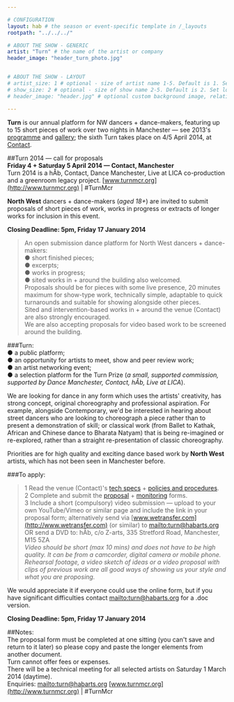 ```yaml
---

# CONFIGURATION
layout: hab # the season or event-specific template in /_layouts
rootpath: "../../../"

# ABOUT THE SHOW - GENERIC
artist: "Turn" # the name of the artist or company
header_image: "header_turn_photo.jpg"   


# ABOUT THE SHOW - LAYOUT
# artist_size: 1 # optional - size of artist name 1-5. Default is 1. Set longer names to lower values
# show_size: 2 # optional - size of show name 2-5. Default is 2. Set longer names to lower values
# header_image: "header.jpg" # optional custom background image, relative to current page

---
```

**Turn** is our annual platform for NW dancers + dance-makers, featuring up to 15 short pieces of work over two nights in Manchester — see 2013's [programme](/archive/2013-turn) and [gallery](/galleries/2013-turn); the sixth Turn takes place on 4/5 April 2014, at [Contact](http://contactmcr.com).         
           
##Turn 2014 — call for proposals        
**Friday 4 + Saturday 5 April 2014 — Contact, Manchester**        
Turn 2014 is a hÅb, Contact, Dance Manchester, Live at LICA co-production and a greenroom legacy project. [www.turnmcr.org](http://www.turnmcr.org) | #TurnMcr        
        
**North West** dancers + dance-makers (*aged 18+*) are invited to submit proposals of short pieces of work, works in progress or extracts of longer works for inclusion in this event.        
        
**Closing Deadline: 5pm, Friday 17 January 2014**        
         
>An open submission dance platform for North West dancers + dance-makers:        
>● short finished pieces;       
>● excerpts;        
>● works in progress;        
>● sited works in + around the building also welcomed.         
>Proposals should be for pieces with some live presence, 20 minutes maximum for show-type work, technically simple, adaptable to quick turnarounds and suitable for showing alongside other pieces.        
>Sited and intervention-based works in + around the venue (Contact) are also strongly encouraged.        
>We are also accepting proposals for video based work to be screened around the building.        
         
###Turn:        
● a public platform;        
● an opportunity for artists to meet, show and peer review work;        
● an artist networking event;         
● a selection platform for the Turn Prize (*a small, supported commission, supported by Dance Manchester, Contact, hÅb, Live at LICA*).        
        
We are looking for dance in any form which uses the artists' creativity, has strong concept, original choreography and professional aspiration. For example, alongside Contemporary, we'd be interested in hearing about street dancers who are looking to choreograph a piece rather than to present a demonstration of skill; or classical work (from Ballet to Kathak, African and Chinese dance to Bharata Natyam) that is being re-imagined or re-explored, rather than a straight re-presentation of classic choreography.        
        
Priorities are for high quality and exciting dance based work by **North West** artists, which has not been seen in Manchester before.        
        
###To apply:        
>1 Read the venue (Contact)'s [tech specs](http://turnmcr.posthaven.com/pages/contact-tech-specs) + [policies and procedures](http://turnmcr.posthaven.com/pages/policies-and-procedures-14138).        
>2 Complete and submit the [proposal](http://habarts.wufoo.eu/forms/turn-2014-proposal-form) + [monitoring](http://habarts.wufoo.eu/forms/hab-monitoring-form) forms.        
>3 Include a short (compulsory) video submission — upload to your own YouTube/Vimeo or similar page and include the link in your proposal form; alternatively send via [www.wetransfer.com](http://www.wetransfer.com) (or similar) to <mailto:turn@habarts.org> OR send a DVD to: hÅb, c/o Z-arts, 335 Stretford Road, Manchester, M15 5ZA        
>*Video should be short (max 10 mins) and does not have to be high quality. It can be from a camcorder, digital camera or mobile phone. Rehearsal footage, a video sketch of ideas or a video proposal with clips of previous work are all good ways of showing us your style and what you are proposing.*        
        
We would appreciate it if everyone could use the online form, but if you have significant difficulties contact <mailto:turn@habarts.org> for a .doc version.        
         
**Closing Deadline: 5pm, Friday 17 January 2014**        

##Notes:           
The proposal form must be completed at one sitting (you can't save and return to it later) so please copy and paste the longer elements from another document.            
Turn cannot offer fees or expenses.           
There will be a technical meeting for all selected artists on Saturday 1 March 2014 (daytime).               
Enquiries: <mailto:turn@habarts.org>
[www.turnmcr.org](http://www.turnmcr.org) | #TurnMcr